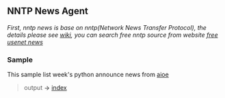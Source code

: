 ## NNTP News Agent ##

_*First, nntp news is base on nntp(Network News Transfer Protocol), the details please see [wiki](https://en.wikipedia.org/wiki/Network_News_Transfer_Protocol), you can search free nntp source from website [free usenet news](https://www.freeusenetnews.com/)*_

### Sample ###

This sample list week's python announce news from [aioe](news://news.aioe.org)

> output **->** [index](sample/index.html)